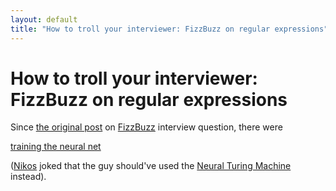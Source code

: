 ```yaml
---
layout: default
title: "How to troll your interviewer: FizzBuzz on regular expressions"
---
```


# How to troll your interviewer: FizzBuzz on regular expressions

Since [the original
post](https://imranontech.com/2007/01/24/using-fizzbuzz-to-find-developers-who-grok-coding) on
[FizzBuzz](http://wiki.c2.com/?FizzBuzzTest) interview question, there were  


[training the neural net](http://joelgrus.com/2016/05/23/fizz-buzz-in-tensorflow)

([Nikos](http://lowrank.net) joked that the guy should've used the
[Neural Turing Machine](https://arxiv.org/abs/1410.5401) instead).